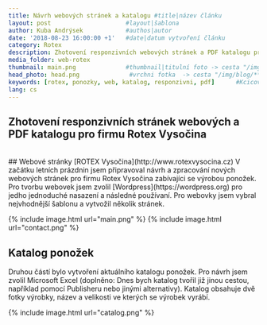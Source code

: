 ```yaml
---
title: Návrh webových stránek a katalogu #title|název článku   
layout: post                     #layout|šablona
author: Kuba Andrýsek            #authos|autor
date: '2018-08-23 16:00:00 +1'   #date|datum vytvoření článku
category: Rotex
description: Zhotovení responzivních webových stránek a PDF katalogu pro firmu Rotex Vysočina              #Header|nadpis
media_folder: web-rotex
thumbnail: main.png              #thumbnail|titulní foto -> cesta "/img/blog/**nazev-clanku/Kolo.png**"
head_photo: head.png              #vrchni fotka  -> cesta "/img/blog/**nazev-clanku/Kolo.png**"
keywords: [rotex, ponozky, web, katalog, responzivni, pdf]		#Kcicova slova
lang: cs
---
```


## Zhotovení responzivních stránek webových a PDF katalogu pro firmu Rotex Vysočina

<br>
## Webové stránky [ROTEX Vysočina](http://www.rotexvysocina.cz)
V začátku letních prázdnin jsem připravoval návrh a zpracování nových webových stránek pro firmu Rotex Vysočina zabívajíci se výrobou ponožek.
Pro tvorbu webovek jsem zvolil [Wordpress](https://wordpress.org) pro jedho jednoduché nasazení a následné používaní. Pro webovky jsem vybral nejvhodnější šablonu a vytvožil několik stránek.

{% include image.html
url="main.png"
%}
{% include image.html
url="contact.png"
%}

## Katalog ponožek
Druhou částí bylo vytvoření aktuálního katalogu ponožek. Pro návrh jsem zvolil Microsoft Excel (doplněno: Dnes bych katalog tvořil již jinou cestou, například pomocí Publisheru nebo jinými alternativy).
Katalog obsahuje dvě fotky výrobky, název a velikosti ve kterých se výrobek vyrábí.   

{% include image.html
url="catalog.png"
%}